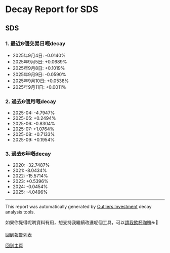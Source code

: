 # Decay Report for SDS

## SDS

### 1. 最近6個交易日嘅decay

- 2025年9月4日: -0.0140%
- 2025年9月5日: +0.0689%
- 2025年9月8日: +0.1019%
- 2025年9月9日: -0.0590%
- 2025年9月10日: +0.0538%
- 2025年9月11日: +0.0011%

### 2. 過去6個月嘅decay

- 2025-04: -4.7947%
- 2025-05: +0.2494%
- 2025-06: -0.8304%
- 2025-07: +1.0764%
- 2025-08: +0.7133%
- 2025-09: +0.1954%

### 3. 過去6年嘅decay

- 2020: -32.7487%
- 2021: -8.0434%
- 2022: -15.5714%
- 2023: +0.5396%
- 2024: -0.0454%
- 2025: -4.0496%

------------------------------
This report was automatically generated by [Outliers Investment](https://outliersecon.github.io/Outliers-Investment/) decay analysis tools.

如果你覺得呢啲資料有用，想支持我繼續改進呢個工具，可以[請我飲杯咖啡](https://buymeacoffee.com/outliersecon)☕🙏

[回到報告列表](https://outliersecon.github.io/Outliers-Investment/reports/reports_public)

[回到主頁](https://outliersecon.github.io/Outliers-Investment/)